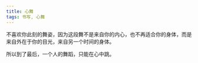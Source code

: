 ```yaml
---
title: 心舞
tags: 书写, 心舞
---
```



不喜欢你此刻的舞姿，因为这段舞不是来自你的内心，也不再适合你的身体，而是来自外在于你的目光，来自另一个时间的身体。

所以到了最后，一个人的舞蹈，只能在心中跳。


